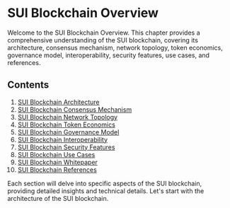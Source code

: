 # SUI Blockchain Overview

Welcome to the SUI Blockchain Overview. This chapter provides a comprehensive understanding of the SUI blockchain, covering its architecture, consensus mechanism, network topology, token economics, governance model, interoperability, security features, use cases, and references.

## Contents

1. [SUI Blockchain Architecture](./01_SUI_Blockchain_Architecture.md)
2. [SUI Blockchain Consensus Mechanism](./02_SUI_Blockchain_Consensus_Mechanism.md)
3. [SUI Blockchain Network Topology](./03_SUI_Blockchain_Network_Topology.md)
4. [SUI Blockchain Token Economics](./04_SUI_Blockchain_Token_Economics.md)
5. [SUI Blockchain Governance Model](./05_SUI_Blockchain_Governance_Model.md)
6. [SUI Blockchain Interoperability](./06_SUI_Blockchain_Interoperability.md)
7. [SUI Blockchain Security Features](./07_SUI_Blockchain_Security_Features.md)
8. [SUI Blockchain Use Cases](./08_SUI_Blockchain_Use_Cases.md)
9. [SUI Blockchain Whitepaper](./09_SUI_Blockchain_Whitepaper.md)
10. [SUI Blockchain References](./10_SUI_Blockchain_References.md)

Each section will delve into specific aspects of the SUI blockchain, providing detailed insights and technical details. Let's start with the architecture of the SUI blockchain.
